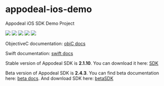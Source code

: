 # appodeal-ios-demo
Appodeal iOS SDK Demo Project

[![](https://img.shields.io/badge/docs-ObjectiveC-green.svg)](https://www.appodeal.com/sdk/documentation?framework=20&full=1&integration=1&platform=4)
[![](https://img.shields.io/badge/docs-Swift-green.svg)](https://www.appodeal.com/sdk/documentation?framework=21&full=1&integration=1&platform=4)
[![](https://img.shields.io/badge/docs-Beta-green.svg)](https://www.appodeal.com/sdk/ios_beta)
[![](https://img.shields.io/badge/download-SDK-red.svg)](https://bit.ly/ios-SDK-2)
[![](https://img.shields.io/badge/download-betaSDK-red.svg)](https://drive.google.com/file/d/0B3q5WYBKiFTCMnBvZ1VkVlBsdkE/view)

ObjectiveC documentation: [objC docs](https://www.appodeal.com/sdk/documentation?framework=20&full=1&integration=1&platform=4)

Swift documentation: [swift docs](https://www.appodeal.com/sdk/documentation?framework=21&full=1&integration=1&platform=4)

Stable version of Appodeal SDK is **2.1.10**. 
You can download it here: [SDK](http://bit.ly/appodeal-ios-sdk-2-1-10-release)

Beta version of Appodeal SDK is **2.4.3**. 
You can find beta documentation here: [beta docs](https://www.appodeal.com/sdk/ios_beta).
And download SDK here: [betaSDK](http://bit.ly/appodeal-ios-2-4-3-beta)
